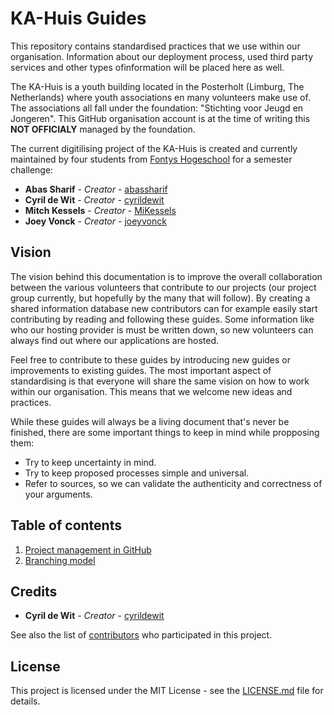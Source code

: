 # KA-Huis Guides

This repository contains standardised practices that we use within our organisation. Information about our deployment process, used third party services and other types ofinformation will be placed here as well.

The KA-Huis is a youth building located in the Posterholt (Limburg, The Netherlands) where youth associations en many volunteers make use of. The associations all fall under the foundation: "Stichting voor Jeugd en Jongeren". This GitHub organisation account is at the time of writing this **NOT OFFICIALY** managed by the foundation.

The current digitilising project of the KA-Huis is created and currently maintained by four students from [Fontys Hogeschool](https://fontys.nl/) for a semester challenge:

* **Abas Sharif** - _Creator_ - [abassharif](https://github.com/abassharif)
* **Cyril de Wit** - _Creator_ - [cyrildewit](https://github.com/cyrildewit)
* **Mitch Kessels** - _Creator_ - [MiKessels](https://github.com/MiKessels)
* **Joey Vonck** - _Creator_ - [joeyvonck](https://github.com/joeyvonck)

## Vision

The vision behind this documentation is to improve the overall collaboration between the various volunteers that contribute to our projects (our project group currently, but hopefully by the many that will follow). By creating a shared information database new contributors can for example easily start contributing by reading and following these guides. Some information like who our hosting provider is must be written down, so new volunteers can always find out where our applications are hosted.

Feel free to contribute to these guides by introducing new guides or improvements to existing guides. The most important aspect of standardising is that everyone will share the same vision on how to work within our organisation. This means that we welcome new ideas and practices.

While these guides will always be a living document that's never be finished, there are some important things to keep in mind while propposing them:

* Try to keep uncertainty in mind.
* Try to keep proposed processes simple and universal.
* Refer to sources, so we can validate the authenticity and correctness of your arguments.

## Table of contents

1. [Project management in GitHub](/project-management-in-github.md)
2. [Branching model](/branching-model.md)

## Credits

* **Cyril de Wit** - _Creator_ - [cyrildewit](https://github.com/cyrildewit)

See also the list of [contributors](https://github.com/KA-Huis/guides/graphs/contributors) who participated in this project.

## License

This project is licensed under the MIT License - see the [LICENSE.md](LICENSE.md) file for details.
